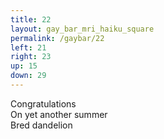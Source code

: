 ```yaml
---
title: 22
layout: gay_bar_mri_haiku_square
permalink: /gaybar/22
left: 21
right: 23
up: 15
down: 29
---
```

Congratulations  
On yet another summer  
Bred dandelion
